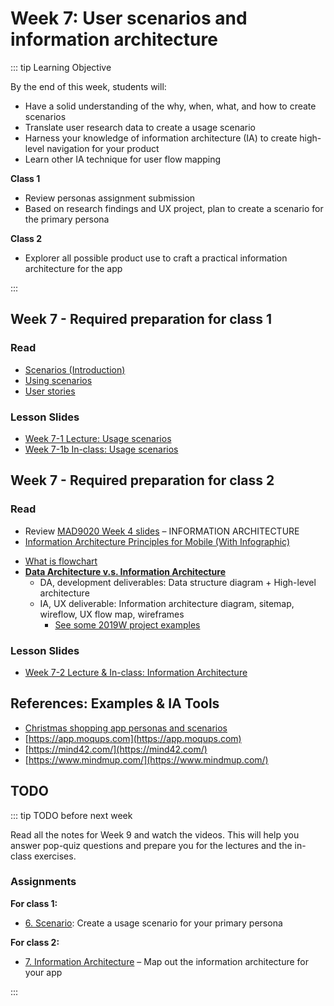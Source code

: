 # Week 7: User scenarios and information architecture  

::: tip Learning Objective

By the end of this week, students will:

- Have a solid understanding of the why, when, what, and how to create scenarios
- Translate user research data to create a usage scenario
- Harness your knowledge of information architecture (IA) to create high-level navigation for your product
- Learn other IA technique for user flow mapping

**Class 1** 
- Review personas assignment submission
- Based on research findings and UX project, plan to create a scenario for the primary persona

**Class 2** 
- Explorer all possible product use to craft a practical information architecture for the app

:::

## Week 7 - Required preparation for class 1

### Read
- [Scenarios (Introduction)](https://www.usability.gov/how-to-and-tools/methods/scenarios.html)
- [Using scenarios](https://uxthink.wordpress.com/2010/11/30/using_scenarios/)
- [User stories](https://blog.easyagile.com/how-to-write-good-user-stories-in-agile-software-development-d4b25356b604)



### Lesson Slides

- [Week 7-1 Lecture: Usage scenarios](https://drive.google.com/drive/folders/1kCPUsO4_f6Hz47THcBzFBiMlCJIzpvG7)
- [Week 7-1b In-class: Usage scenarios](https://drive.google.com/drive/folders/1kCPUsO4_f6Hz47THcBzFBiMlCJIzpvG7)


## Week 7 - Required preparation for class 2

### Read

- Review [MAD9020 Week 4 slides](https://drive.google.com/drive/folders/1BlPhZVyvBiRa5n-D0bbHVyn6H8YN2n5c?usp=sharing) – INFORMATION ARCHITECTURE
- [Information Architecture Principles for Mobile (With Infographic)](https://www.toptal.com/designers/mobile-ui/information-architecture-principles-infographic)
<!--- [An Excellent Beginner’s Guide to Information Architecture (8 Priciples of IA)](https://careerfoundry.com/en/blog/ux-design/a-beginners-guide-to-information-architecture/) -->
- [What is flowchart](https://asq.org/quality-resources/flowchart)
- [**Data Architecture v.s. Information Architecture**](https://www.dataversity.net/data-architecture-and-information-architecture-whats-the-difference/)
  - DA, development deliverables: Data structure diagram + High-level architecture
  - IA, UX deliverable: Information architecture diagram, sitemap, wireflow, UX flow map, wireframes
    - [See some 2019W project examples](https://drive.google.com/drive/folders/1e9FSXDYPMFY_haesYZlcZFDU9A2sgDMq?usp=sharing)



### Lesson Slides

- [Week 7-2 Lecture & In-class: Information Architecture](https://drive.google.com/drive/folders/1kCPUsO4_f6Hz47THcBzFBiMlCJIzpvG7)


## References: Examples & IA Tools

- [Christmas shopping app personas and scenarios](https://drive.google.com/file/d/1k5qqkMd2G6f65lTeSQmS53RPxAF-4Fmr/view?usp=sharing)
- [https://app.moqups.com](https://app.moqups.com)
- [https://mind42.com/](https://mind42.com/)
- [https://www.mindmup.com/](https://www.mindmup.com/)


## TODO

::: tip TODO before next week

Read all the notes for Week 9 and watch the videos. This will help you answer pop-quiz questions and prepare you for the lectures and the in-class exercises.

### Assignments

**For class 1:** 
- [6. Scenario](../../assignments/assg6.md): Create a usage scenario for your primary persona

**For class 2:** 
- [7. Information Architecture](../../assignments/assg7.md) – Map out the information architecture for your app

:::
